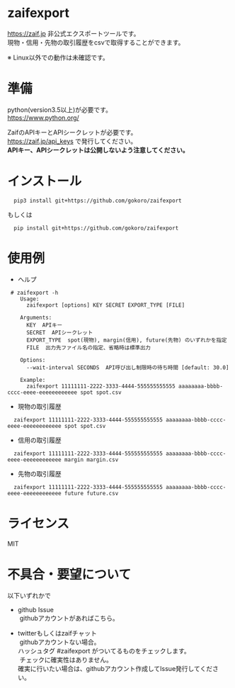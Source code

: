 # zaifexport

https://zaif.jp 非公式エクスポートツールです。  
現物・信用・先物の取引履歴をcsvで取得することができます。  

※ Linux以外での動作は未確認です。

# 準備

python(version3.5以上)が必要です。  
https://www.python.org/

ZaifのAPIキーとAPIシークレットが必要です。  
https://zaif.jp/api_keys で発行してください。  
**APIキー、APIシークレットは公開しないよう注意してください。**

# インストール

```
  pip3 install git+https://github.com/gokoro/zaifexport
```
もしくは
```
  pip install git+https://github.com/gokoro/zaifexport
```

# 使用例

- ヘルプ
```
 # zaifexport -h
    Usage:
      zaifexport [options] KEY SECRET EXPORT_TYPE [FILE]
    
    Arguments:
      KEY  APIキー
      SECRET  APIシークレット
      EXPORT_TYPE  spot(現物), margin(信用), future(先物) のいずれかを指定
      FILE  出力先ファイル名の指定、省略時は標準出力

    Options:
      --wait-interval SECONDS  API呼び出し制限時の待ち時間 [default: 30.0]

    Example:
      zaifexport 11111111-2222-3333-4444-555555555555 aaaaaaaa-bbbb-cccc-eeee-eeeeeeeeeeee spot spot.csv
```

- 現物の取引履歴
```
  zaifexport 11111111-2222-3333-4444-555555555555 aaaaaaaa-bbbb-cccc-eeee-eeeeeeeeeeee spot spot.csv
```

- 信用の取引履歴
```
  zaifexport 11111111-2222-3333-4444-555555555555 aaaaaaaa-bbbb-cccc-eeee-eeeeeeeeeeee margin margin.csv
```

- 先物の取引履歴
```
  zaifexport 11111111-2222-3333-4444-555555555555 aaaaaaaa-bbbb-cccc-eeee-eeeeeeeeeeee future future.csv
```

# ライセンス

MIT

# 不具合・要望について

以下いずれかで
- github Issue  
  githubアカウントがあればこちら。

- twitterもしくはzaifチャット  
  githubアカウントない場合。  
  ハッシュタグ #zaifexport がついてるものをチェックします。  
  チェックに確実性はありません。  
  確実に行いたい場合は、githubアカウント作成してIssue発行してください。  

```
```
